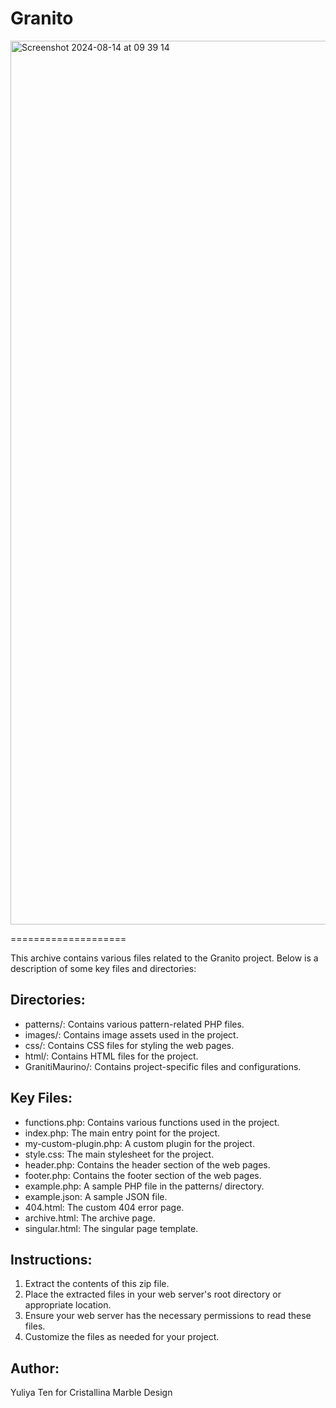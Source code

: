 # Granito

<img width="1414" alt="Screenshot 2024-08-14 at 09 39 14" src="https://github.com/user-attachments/assets/4fa2166a-1da4-476d-8742-ed23dd7d5fd8">


====================

This archive contains various files related to the Granito project. Below is a description of some key files and directories:

Directories:
-------------
- patterns/: Contains various pattern-related PHP files.
- images/: Contains image assets used in the project.
- css/: Contains CSS files for styling the web pages.
- html/: Contains HTML files for the project.
- GranitiMaurino/: Contains project-specific files and configurations.

Key Files:
-----------
- functions.php: Contains various functions used in the project.
- index.php: The main entry point for the project.
- my-custom-plugin.php: A custom plugin for the project.
- style.css: The main stylesheet for the project.
- header.php: Contains the header section of the web pages.
- footer.php: Contains the footer section of the web pages.
- example.php: A sample PHP file in the patterns/ directory.
- example.json: A sample JSON file.
- 404.html: The custom 404 error page.
- archive.html: The archive page.
- singular.html: The singular page template.

Instructions:
-------------
1. Extract the contents of this zip file.
2. Place the extracted files in your web server's root directory or appropriate location.
3. Ensure your web server has the necessary permissions to read these files.
4. Customize the files as needed for your project.

Author:
-------
Yuliya Ten for Cristallina Marble Design

